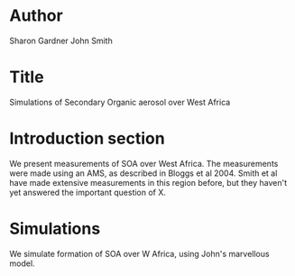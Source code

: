 # Author 
Sharon Gardner
John Smith

# Title
Simulations of Secondary Organic aerosol over West Africa


# Introduction section
We present measurements of SOA over West Africa.
The measurements were made using an AMS, as described in Bloggs et al 2004.
Smith et al have made extensive measurements in this region before, but they haven't yet answered the important question of X.

# Simulations
We simulate formation of SOA over W Africa, using John's marvellous model.
